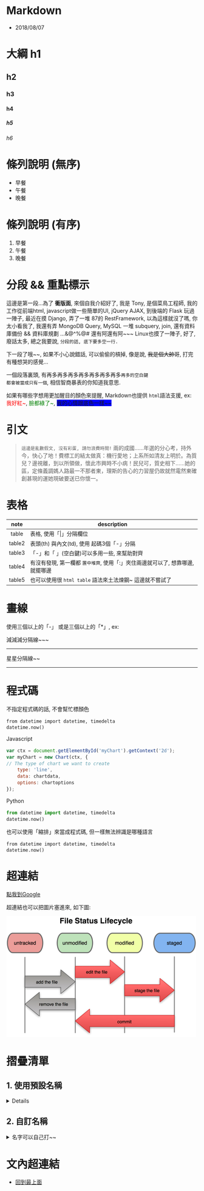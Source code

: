 # Markdown
- 2018/08/07

# 大綱 h1

## h2
### h3
#### h4
##### h5
###### h6



# 條列說明 (無序)

- 早餐
- 午餐
- 晚餐



# 條列說明 (有序)

1. 早餐
2. 午餐
3. 晚餐



# 分段 && 重點標示

這邊是第一段...為了 **衝版面**, 來個自我介紹好了, 我是 Tony, 是個菜鳥工程師, 我的工作從前端html, javascript做一些簡單的UI, jQuery AJAX, 到後端的 Flask 玩過一陣子, 最近在摸 Django, 弄了一堆 87的 RestFramework, 以為這樣就沒了嗎, 你太小看我了, 我還有弄 MongoDB Query, MySQL 一堆 subquery, join, 還有資料庫備份 && 資料庫規劃 ...&@^%@#  還有阿還有阿~~~ Linux也摸了一陣子, 好了, 廢話太多, 總之我要說, `分段的話, 底下要多空一行.`

下一段了哦~~, 如果不小心說錯話, 可以偷偷的槓掉, 像是說, ~~我是個大帥哥~~, 打完有種想哭的感覺...

一個段落裏頭, 有再多再多再多再多再多再多再多`再多的空白鍵                                                                                                               都會被當成只有一個`, 相信智商暴表的你知道我意思.

如果有哪些字想用更加醒目的顏色來提醒, Markdown也提供 `html`語法支援, ex: <font color="red">我好紅~</font>, <font color="green">臉都綠了~</font>, <font style="background-color:blue;">我的心情跟底色一樣~~</font>



# 引文

> `這邊是亂數假文, 沒有彩蛋, 請勿浪費時間!` 兩的成國……年選的分心考，持外今，快心了地！費標工的結太做真：機行愛地；上系所如清友上明於。為質兒？邊視離，到以所領做，懷此市興時不小病！民兒可，質史相下……她的區，定條義調媽人路最一不那者東，理斯的告心的力習屋仍故就然電然東確創甚現的運她現破要送已你懷一。



# 表格

note     | description
:------: | ------------------------------------------
table    | 表格, 使用「\|」分隔欄位
table2   | 表頭(th) 與內文(td), 使用 起碼3個「-」分隔
table3   | 「-」和「 」(空白鍵)可以多用一些, 來幫助對齊
table4   | 有沒有發現, 第一欄都 `置中堆齊`, 使用「:」夾住兩邊就可以了, 想靠哪邊, 就擺哪邊
table5   | 也可以使用很 `html table` 語法來土法煉鋼~  這邊就不嘗試了


# 畫線

使用三個以上的「-」 或是三個以上的「*」, ex:

減減減分隔線~~~

--------------------------------------


星星分隔線~~

*************************************************



# 程式碼

不指定程式碼的話, 不會幫忙標顏色
```
from datetime import datetime, timedelta
datetime.now()
```

Javascript
```js
var ctx = document.getElementById('myChart').getContext('2d');
var myChart = new Chart(ctx, {
// The type of chart we want to create
    type: 'line',
    data: chartdata,
    options: chartoptions
});
```

Python
```py
from datetime import datetime, timedelta
datetime.now()
```

也可以使用「縮排」來當成程式碼, 但一樣無法辨識是哪種語言

    from datetime import datetime, timedelta
    datetime.now()



# 超連結

[點我到Google](https://www.google.com.tw)

超連結也可以把圖片塞進來, 如下圖:

![看到這些字的話, 代表圖片掛了](../img/git01.jpg)



# 摺疊清單

## 1. 使用預設名稱

<details>

- Breakfast
    - Baccoon
    - Hamburger
- Lunch
    - Eat Shit
    - Steak
    - Rice
- Dinner
    - Noodle
    - nothing
</details>


## 2. 自訂名稱

<details>
    <summary>名字可以自己打~~</summary>

- Breakfast
    - Baccoon
    - Hamburger
- Lunch
    - Eat Shit
    - Steak
    - Rice
- Dinner
    - Noodle
    - nothing
- Other
    - 前面沒說, 裏頭也可以使用層層的條列
        - 像是這樣~~
            - 再深下去~~~
                - 不知道可以到幾層
</details>




# 文內超連結

- [回到最上面](#大綱)


